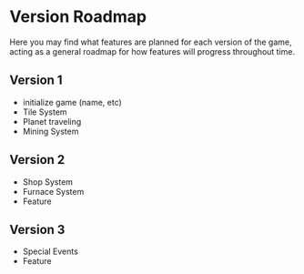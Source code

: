 # Version Roadmap
 Here you may find what features are planned for each version of the game, acting as a general
 roadmap for how features will progress throughout time.

 ## Version 1
 - initialize game (name, etc)
 - Tile System
 - Planet traveling
 - Mining System

  ## Version 2
 - Shop System
 - Furnace System  
 - Feature

  ## Version 3
 - Special Events
 - Feature
 
 


